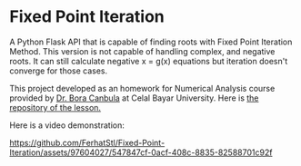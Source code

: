 # Fixed Point Iteration
A Python Flask API that is capable of finding roots with Fixed Point Iteration Method. This version is not capable of handling complex, and negative roots. It can still calculate negative x = g(x) equations but iteration doesn't converge for those cases.

This project developed as an homework for Numerical Analysis course provided by [Dr. Bora Canbula](https://www.github.com/canbula) at Celal Bayar University. Here is [the repository of the lesson.](https://github.com/canbula/NumericalAnalysis)

Here is a video demonstration:

https://github.com/FerhatStl/Fixed-Point-Iteration/assets/97604027/547847cf-0acf-408c-8835-82588701c92f




